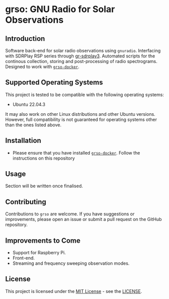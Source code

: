 # grso: GNU Radio for Solar Observations

## Introduction
Software back-end for solar radio observations using ```gnuradio```. Interfacing with SDRPlay RSP series through [gr-sdrplay3](https://github.com/fventuri/gr-sdrplay3.git). Automated scripts for the continous collection, storing and post-processing of radio spectrograms. Designed to work with [```grso-docker```](https://github.com/jcfitzpatrick12/grso-docker.git). 

## Supported Operating Systems

This project is tested to be compatible with the following operating systems:

- Ubuntu 22.04.3

It may also work on other Linux distributions and other Ubuntu versions. However, full compatibility is not guaranteed for operating systems other than the ones listed above.

## Installation
- Please ensure that you have installed [```grso-docker```](https://github.com/jcfitzpatrick12/grso-docker.git). Follow the instructions on this repository

## Usage
Section will be written once finalised.

## Contributing
Contributions to `grso` are welcome. If you have suggestions or improvements, please open an issue or submit a pull request on the GitHub repository.

## Improvements to Come
- Support for Raspberry Pi.
- Front-end.
- Streaming and frequency sweeping observation modes.

## License
This project is licensed under the [MIT License](https://opensource.org/licenses/MIT) - see the [LICENSE](LICENSE).

